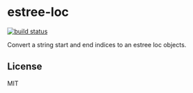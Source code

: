 # estree-loc

[![build status](https://secure.travis-ci.org/smallhelm/estree-loc.svg)](https://travis-ci.org/smallhelm/estree-loc)

Convert a string start and end indices to an estree loc objects.

## License
MIT
